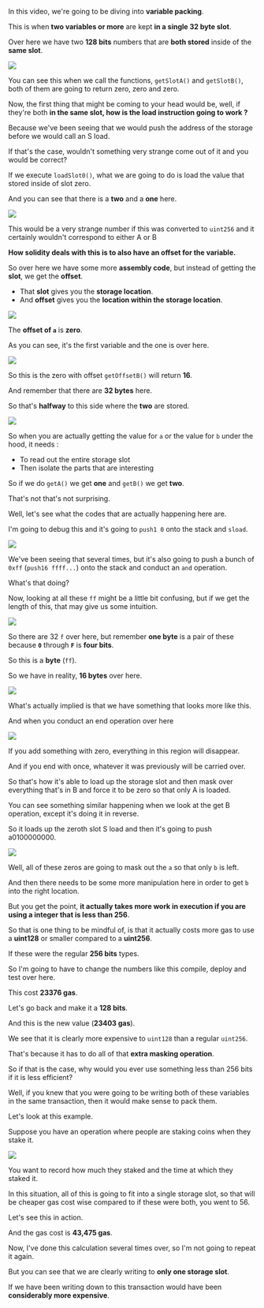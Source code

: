 In this video, we're going to be diving into **variable packing**.

This is when **two variables or more** are kept **in a single 32 byte slot**.

Over here we have two **128 bits** numbers that are **both stored** inside of the **same slot**.

![](2023-08-20-17-51-01.png)

You can see this when we call the functions, `getSlotA()` and `getSlotB()`, both of them are going to return zero, zero and zero.

Now, the first thing that might be coming to your head would be, well, if they're both **in the same slot, how is the load instruction going to work ?**

Because we've been seeing that we would push the address of the storage before we would call an S load.

If that's the case, wouldn't something very strange come out of it and you would be correct?

If we execute `loadSlot0()`, what we are going to do is load the value that stored inside of slot zero.

And you can see that there is a **two** and a **one** here.

![](2023-08-20-17-56-20.png)

This would be a very strange number if this was converted to `uint256` and it certainly wouldn't correspond to either A or B

**How solidity deals with this is to also have an offset for the variable.**

So over here we have some more **assembly code**, but instead of getting the **slot**, we get the **offset**.

- That **slot** gives you the **storage location**.
- And **offset** gives you the **location within the storage location**.

![](2023-08-20-17-58-18.png)

The **offset of `a`** is **zero**.

As you can see, it's the first variable and the one is over here.

![](2023-08-20-18-02-26.png)

So this is the zero with offset `getOffsetB()` will return **16**.

And remember that there are **32 bytes** here.

So that's **halfway** to this side where the **two** are stored.

![](2023-08-20-18-03-29.png)

So when you are actually getting the value for `a` or the value for `b` under the hood, it needs :
- To read out the entire storage slot
- Then isolate the parts that are interesting

So if we do `getA()` we get **one** and `getB()` we get **two**.

That's not that's not surprising.

Well, let's see what the codes that are actually happening here are.

I'm going to debug this and it's going to `push1 0` onto the stack and `sload`.

![](2023-08-20-18-07-20.png)

We've been seeing that several times, but it's also going to push a bunch of `0xff` (`push16 ffff...`) onto the stack and conduct an `and` operation.

What's that doing?

Now, looking at all these `ff` might be a little bit confusing, but if we get the length of this, that may give us some intuition.

![](2023-08-20-18-11-05.png)

So there are 32 `f` over here, but remember **one byte** is a pair of these because **`0`** through **`F`** is **four bits**.

So this is a **byte** (`ff`).

So we have in reality, **16 bytes** over here.

![](2023-08-20-18-12-17.png)

What's actually implied is that we have something that looks more like this.

And when you conduct an end operation over here

![](2023-08-20-18-13-26.png)

If you add something with zero, everything in this region will disappear.

And if you end with once, whatever it was previously will be carried over.

So that's how it's able to load up the storage slot and then mask over everything that's in B and force it to be zero so that only A is loaded.

You can see something similar happening when we look at the get B operation, except it's doing it in reverse.

So it loads up the zeroth slot S load and then it's going to push a0100000000.

![](2023-08-20-18-14-30.png)

Well, all of these zeros are going to mask out the `a` so that only `b` is left.

And then there needs to be some more manipulation here in order to get `b` into the right location.

But you get the point, **it actually takes more work in execution if you are using a integer that is less than 256**.

So that is one thing to be mindful of, is that it actually costs more gas to use a **uint128** or smaller compared to a **uint256**.

If these were the regular **256 bits** types.

So I'm going to have to change the numbers like this compile, deploy and test over here.

This cost **23376 gas**.

Let's go back and make it a **128 bits**.

And this is the new value (**23403 gas**).

We see that it is clearly more expensive to `uint128` than a regular `uint256`.

That's because it has to do all of that **extra masking operation**.

So if that is the case, why would you ever use something less than 256 bits if it is less efficient?

Well, if you knew that you were going to be writing both of these variables in the same transaction, then it would make sense to pack them.

Let's look at this example.

Suppose you have an operation where people are staking coins when they stake it.

![](2023-08-20-18-20-08.png)

You want to record how much they staked and the time at which they staked it.

In this situation, all of this is going to fit into a single storage slot, so that will be cheaper gas cost wise compared to if these were both, you went to 56.

Let's see this in action.

And the gas cost is **43,475 gas**.

Now, I've done this calculation several times over, so I'm not going to repeat it again.

But you can see that we are clearly writing to **only one storage slot**.

If we have been writing down to this transaction would have been **considerably more expensive**.